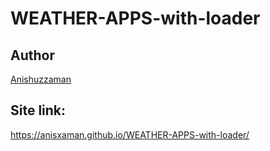# WEATHER-APPS-with-loader

## Author

[Anishuzzaman][author]

[author]: https://www.facebook.com/anishuzzaman/

## Site link:

https://anisxaman.github.io/WEATHER-APPS-with-loader/
